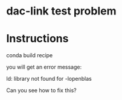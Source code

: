 # dac-link test problem

# Instructions

conda build recipe

you will get an error message:

  ld: library not found for -lopenblas

Can you see how to fix this?


